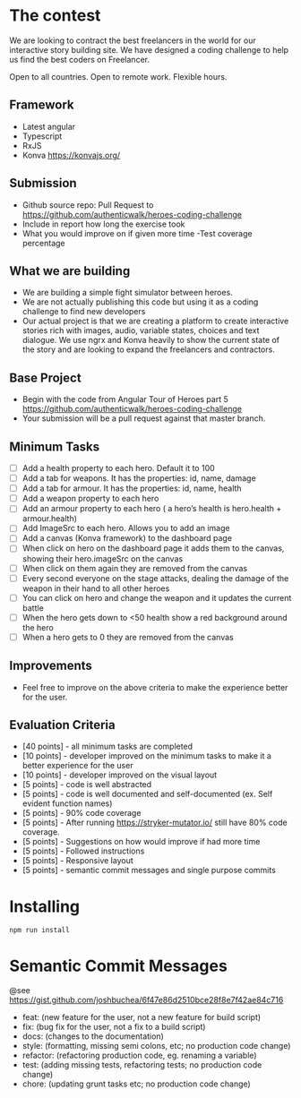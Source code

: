 # The contest

We are looking to contract the best freelancers in the world for our interactive story building site.   We have designed a coding challenge to help us find the best coders on Freelancer.  

Open to all countries.  Open to remote work.  Flexible hours.

## Framework
 - Latest angular
 - Typescript
 - RxJS
 - Konva https://konvajs.org/ 

## Submission
 - Github source repo:  Pull Request to https://github.com/authenticwalk/heroes-coding-challenge
 - Include in report how long the exercise took
 - What you would improve on if given more time
 -Test coverage percentage

## What we are building
 - We are building a simple fight simulator between heroes.
 - We are not actually publishing this code but using it as a coding challenge to find new developers
 - Our actual project is that we are creating a platform to create interactive stories rich with images, audio, variable states, choices and text dialogue.  We use ngrx and Konva heavily to show the current state of the story and are looking to expand the freelancers and contractors.  

## Base Project
 - Begin with the code from Angular Tour of Heroes part 5  https://github.com/authenticwalk/heroes-coding-challenge
- Your submission will be a pull request against that master branch.

## Minimum Tasks
- [ ] Add a health property to each hero.  Default it to 100
- [ ]  Add a tab for weapons. It has the properties: id, name, damage
- [ ]  Add a tab for armour. It has the properties: id, name, health
- [ ]  Add a weapon property to each hero
- [ ]  Add an armour property to each hero ( a hero’s health is hero.health + armour.health)
- [ ]  Add ImageSrc to each hero.  Allows you to add an image
- [ ]  Add a canvas (Konva framework) to the dashboard page
- [ ]  When click on hero on the dashboard page it adds them to the canvas, showing their hero.imageSrc on the canvas
- [ ]  When click on them again they are removed from the canvas
- [ ]  Every second everyone on the stage attacks, dealing the damage of the weapon in their hand to all other heroes
- [ ] You can click on hero and change the weapon and it updates the current battle
- [ ]  When the hero gets down to <50 health show a red background around the hero
- [ ]  When a hero gets to 0 they are removed from the canvas

## Improvements
- Feel free to improve on the above criteria to make the experience better for the user.

## Evaluation Criteria
 - [40 points] - all minimum tasks are completed
 - [10 points] - developer improved on the minimum tasks to make it a better experience for the user
 - [10 points] - developer improved on the visual layout
 - [5 points] - code is well abstracted
 - [5 points] - code is well documented and self-documented (ex. Self evident function names)
 - [5 points] - 90% code coverage
 - [5 points] - After running https://stryker-mutator.io/ still have 80% code coverage.
 - [5 points] - Suggestions on how would improve if had more time
 - [5 points] - Followed instructions
 - [5 points] - Responsive layout
 - [5 points] - semantic commit messages and single purpose commits

# Installing

` npm run install `

# Semantic Commit Messages

@see https://gist.github.com/joshbuchea/6f47e86d2510bce28f8e7f42ae84c716

- feat: (new feature for the user, not a new feature for build script)
- fix: (bug fix for the user, not a fix to a build script)
- docs: (changes to the documentation)
- style: (formatting, missing semi colons, etc; no production code change)
- refactor: (refactoring production code, eg. renaming a variable)
- test: (adding missing tests, refactoring tests; no production code change)
- chore: (updating grunt tasks etc; no production code change)
